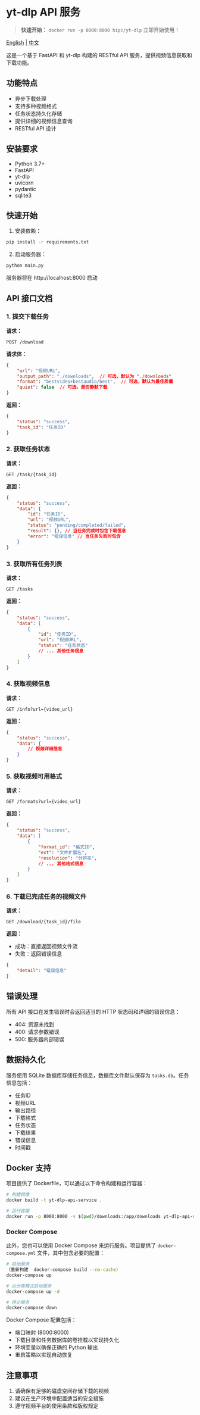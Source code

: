 # yt-dlp API 服务

> **快速开始：** `docker run -p 8000:8000 hipc/yt-dlp` 立即开始使用！

[English](README.md) | [中文](README_CN.md)

这是一个基于 FastAPI 和 yt-dlp 构建的 RESTful API 服务，提供视频信息获取和下载功能。

## 功能特点

- 异步下载处理
- 支持多种视频格式
- 任务状态持久化存储
- 提供详细的视频信息查询
- RESTful API 设计

## 安装要求

- Python 3.7+
- FastAPI
- yt-dlp
- uvicorn
- pydantic
- sqlite3

## 快速开始

1. 安装依赖：
```bash
pip install -r requirements.txt
```

2. 启动服务器：
```bash
python main.py
```

服务器将在 http://localhost:8000 启动

## API 接口文档

### 1. 提交下载任务

**请求：**
```http
POST /download
```

**请求体：**
```json
{
    "url": "视频URL",
    "output_path": "./downloads",  // 可选，默认为 "./downloads"
    "format": "bestvideo+bestaudio/best",  // 可选，默认为最佳质量
    "quiet": false  // 可选，是否静默下载
}
```

**返回：**
```json
{
    "status": "success",
    "task_id": "任务ID"
}
```

### 2. 获取任务状态

**请求：**
```http
GET /task/{task_id}
```

**返回：**
```json
{
    "status": "success",
    "data": {
        "id": "任务ID",
        "url": "视频URL",
        "status": "pending/completed/failed",
        "result": {}, // 当任务完成时包含下载信息
        "error": "错误信息" // 当任务失败时包含
    }
}
```

### 3. 获取所有任务列表

**请求：**
```http
GET /tasks
```

**返回：**
```json
{
    "status": "success",
    "data": [
        {
            "id": "任务ID",
            "url": "视频URL",
            "status": "任务状态"
            // ... 其他任务信息
        }
    ]
}
```

### 4. 获取视频信息

**请求：**
```http
GET /info?url={video_url}
```

**返回：**
```json
{
    "status": "success",
    "data": {
        // 视频详细信息
    }
}
```

### 5. 获取视频可用格式

**请求：**
```http
GET /formats?url={video_url}
```

**返回：**
```json
{
    "status": "success",
    "data": [
        {
            "format_id": "格式ID",
            "ext": "文件扩展名",
            "resolution": "分辨率",
            // ... 其他格式信息
        }
    ]
}
```

### 6. 下载已完成任务的视频文件

**请求：**
```http
GET /download/{task_id}/file
```

**返回：**
- 成功：直接返回视频文件流
- 失败：返回错误信息
```json
{
    "detail": "错误信息"
}
```

## 错误处理

所有 API 接口在发生错误时会返回适当的 HTTP 状态码和详细的错误信息：

- 404: 资源未找到
- 400: 请求参数错误
- 500: 服务器内部错误

## 数据持久化

服务使用 SQLite 数据库存储任务信息，数据库文件默认保存为 `tasks.db`。任务信息包括：

- 任务ID
- 视频URL
- 输出路径
- 下载格式
- 任务状态
- 下载结果
- 错误信息
- 时间戳

## Docker 支持

项目提供了 Dockerfile，可以通过以下命令构建和运行容器：

```bash
# 构建镜像
docker build -t yt-dlp-api-service .

# 运行容器
docker run -p 8000:8000 -v $(pwd)/downloads:/app/downloads yt-dlp-api-service
```

### Docker Compose

此外，您也可以使用 Docker Compose 来运行服务。项目提供了 `docker-compose.yml` 文件，其中包含必要的配置：

```bash
# 启动服务
（重新构建  docker-compose build --no-cache）
docker-compose up

# 以分离模式启动服务
docker-compose up -d

# 停止服务
docker-compose down
```

Docker Compose 配置包括：
- 端口映射 (8000:8000)
- 下载目录和任务数据库的卷挂载以实现持久化
- 环境变量以确保正确的 Python 输出
- 重启策略以实现自动恢复

## 注意事项

1. 请确保有足够的磁盘空间存储下载的视频
2. 建议在生产环境中配置适当的安全措施
3. 遵守视频平台的使用条款和版权规定
